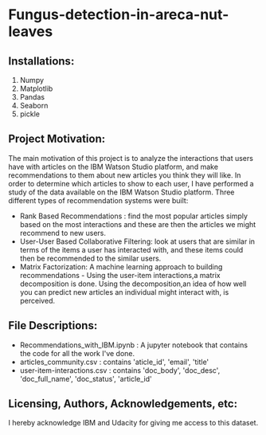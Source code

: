 # Fungus-detection-in-areca-nut-leaves

## Installations:
1. Numpy
2. Matplotlib
3. Pandas
4. Seaborn
5. pickle

## Project Motivation:
The main motivation of this project is to analyze the interactions that users have with articles on the IBM Watson Studio platform,
and make recommendations to them about new articles you think they will like. In order to determine which articles to show to each user,
I have performed a study of the data available on the IBM Watson Studio platform. 
Three different types of recommendation systems were built:
- Rank Based Recommendations : find the most popular articles simply based on the most interactions and these are then the articles we might recommend to new users.
- User-User Based Collaborative Filtering: look at users that are similar in terms of the items a user has interacted with, and these items could then be recommended to the similar users.
-  Matrix Factorization: A machine learning approach to building recommendations -  Using the user-item interactions,a matrix decomposition is done. Using the decomposition,an idea of how well you can predict new articles an individual might interact with, is perceived.

## File Descriptions:
- Recommendations_with_IBM.ipynb : A jupyter notebook that contains the code for all the work I've done.
- articles_community.csv : contains 'aticle_id', 'email', 'title'
- user-item-interactions.csv : contains 'doc_body', 'doc_desc', 'doc_full_name', 'doc_status', 'article_id'

##  Licensing, Authors, Acknowledgements, etc:
I hereby acknowledge IBM and Udacity for giving me access to this dataset.

